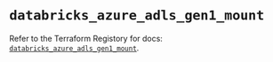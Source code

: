 # `databricks_azure_adls_gen1_mount`

Refer to the Terraform Registory for docs: [`databricks_azure_adls_gen1_mount`](https://registry.terraform.io/providers/databricks/databricks/1.32.0/docs/resources/azure_adls_gen1_mount).
